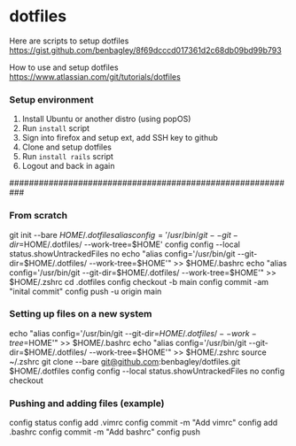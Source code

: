 # dotfiles
Here are scripts to setup dotfiles https://gist.github.com/benbagley/8f69dcccd017361d2c68db09bd99b793

How to use and setup dotfiles
https://www.atlassian.com/git/tutorials/dotfiles

### Setup environment

1. Install Ubuntu or another distro (using popOS)
2. Run `install` script
3. Sign into firefox and setup ext, add SSH key to github
4. Clone and setup dotfiles
5. Run `install rails` script
6. Logout and back in again

###########################################################

### From scratch
git init --bare $HOME/.dotfiles
alias config='/usr/bin/git --git-dir=$HOME/.dotfiles/ --work-tree=$HOME'
config config --local status.showUntrackedFiles no
echo "alias config='/usr/bin/git --git-dir=$HOME/.dotfiles/ --work-tree=$HOME'" >> $HOME/.bashrc
echo "alias config='/usr/bin/git --git-dir=$HOME/.dotfiles/ --work-tree=$HOME'" >> $HOME/.zshrc
cd .dotfiles
config checkout -b main
config commit -am "inital commit"
config push -u origin main

### Setting up files on a new system
echo "alias config='/usr/bin/git --git-dir=$HOME/.dotfiles/ --work-tree=$HOME'" >> $HOME/.bashrc
echo "alias config='/usr/bin/git --git-dir=$HOME/.dotfiles/ --work-tree=$HOME'" >> $HOME/.zshrc
source ~/.zshrc
git clone --bare git@github.com:benbagley/dotfiles.git $HOME/.dotfiles
config config --local status.showUntrackedFiles no
config checkout

### Pushing and adding files (example)
config status
config add .vimrc
config commit -m "Add vimrc"
config add .bashrc
config commit -m "Add bashrc"
config push
